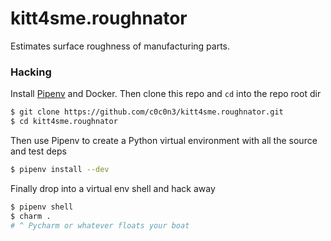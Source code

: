 # kitt4sme.roughnator
Estimates surface roughness of manufacturing parts.


### Hacking

Install [Pipenv][pipenv] and Docker. Then clone this repo and `cd`
into the repo root dir

```bash
$ git clone https://github.com/c0c0n3/kitt4sme.roughnator.git
$ cd kitt4sme.roughnator
```

Then use Pipenv to create a Python virtual environment with all
the source and test deps

```bash
$ pipenv install --dev
```

Finally drop into a virtual env shell and hack away

```bash
$ pipenv shell
$ charm .
# ^ Pycharm or whatever floats your boat
```




[pipenv]: https://pipenv.pypa.io/en/latest/
